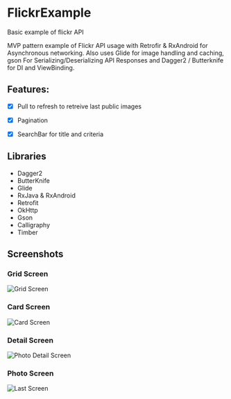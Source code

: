 # FlickrExample
Basic example of flickr API

MVP pattern example of Flickr API usage with Retrofir & RxAndroid for Asynchronous networking.
Also uses Glide for image handling and caching, gson For Serializing/Deserializing API Responses and Dagger2 / Butterknife for DI and ViewBinding.

## Features:
- [x] Pull to refresh to retreive last public images
- [x] Pagination
- [x] SearchBar for title and criteria


## Libraries

- Dagger2
- ButterKnife
- Glide
- RxJava & RxAndroid
- Retrofit
- OkHttp
- Gson
- Calligraphy
- Timber


## Screenshots
### Grid Screen

![Grid Screen](/screens/screen1.png?raw=true "Grid Screen")

### Card Screen
![Card Screen](/screens/screen2.png?raw=true "Card Screen")

### Detail Screen
![Photo Detail Screen](/screens/screen3.png?raw=true "Detail Screen")

### Photo Screen
![Last Screen](/screens/screen4.png?raw=true "Photo Screen")
